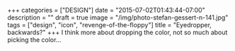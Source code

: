 +++
categories = ["DESIGN"]
date = "2015-07-02T01:43:44-07:00"
description = ""
draft = true
image = "/img/photo-stefan-gessert-n-141.jpg"
tags = ["design", "icon", "revenge-of-the-floppy"]
title = "Eyedropper, backwards?"
+++
I think more about dropping the color, not so much about picking the color...